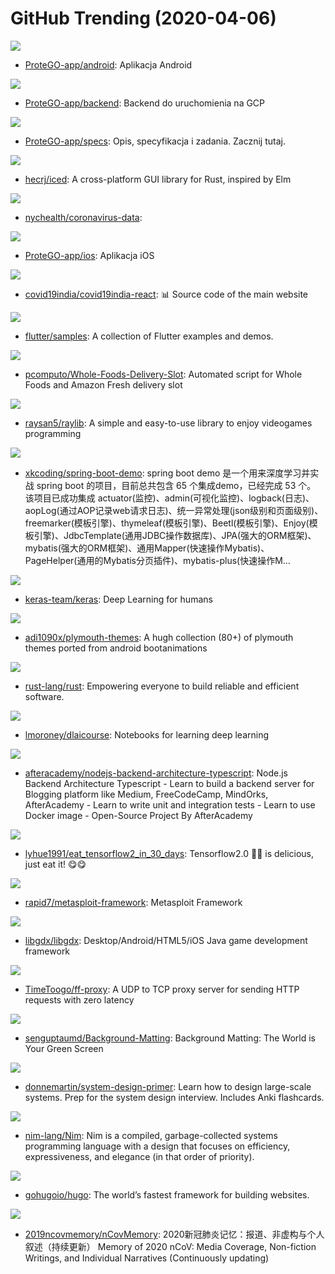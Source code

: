 # GitHub Trending (2020-04-06)

![](https://img.shields.io/badge/Kotlin-New%2031-green?style=flat-square&logo=appveyor)
- [ProteGO-app/android](https://github.com/ProteGO-app/android): Aplikacja Android

![](https://img.shields.io/badge/Python-New%2021-green?style=flat-square&logo=appveyor)
- [ProteGO-app/backend](https://github.com/ProteGO-app/backend): Backend do uruchomienia na GCP

![](https://img.shields.io/badge/none-New%2018-green?style=flat-square&logo=appveyor)
- [ProteGO-app/specs](https://github.com/ProteGO-app/specs): Opis, specyfikacja i zadania. Zacznij tutaj.

![](https://img.shields.io/badge/Rust-New%20349-green?style=flat-square&logo=appveyor)
- [hecrj/iced](https://github.com/hecrj/iced): A cross-platform GUI library for Rust, inspired by Elm

![](https://img.shields.io/badge/none-New%2069-green?style=flat-square&logo=appveyor)
- [nychealth/coronavirus-data](https://github.com/nychealth/coronavirus-data): 

![](https://img.shields.io/badge/Swift-New%2019-green?style=flat-square&logo=appveyor)
- [ProteGO-app/ios](https://github.com/ProteGO-app/ios): Aplikacja iOS

![](https://img.shields.io/badge/JavaScript-New%20206-green?style=flat-square&logo=appveyor)
- [covid19india/covid19india-react](https://github.com/covid19india/covid19india-react): 📊 Source code of the main website

![](https://img.shields.io/badge/Dart-New%2027-green?style=flat-square&logo=appveyor)
- [flutter/samples](https://github.com/flutter/samples): A collection of Flutter examples and demos.

![](https://img.shields.io/badge/Python-New%2020-green?style=flat-square&logo=appveyor)
- [pcomputo/Whole-Foods-Delivery-Slot](https://github.com/pcomputo/Whole-Foods-Delivery-Slot): Automated script for Whole Foods and Amazon Fresh delivery slot

![](https://img.shields.io/badge/C-New%2074-green?style=flat-square&logo=appveyor)
- [raysan5/raylib](https://github.com/raysan5/raylib): A simple and easy-to-use library to enjoy videogames programming

![](https://img.shields.io/badge/Java-New%20115-green?style=flat-square&logo=appveyor)
- [xkcoding/spring-boot-demo](https://github.com/xkcoding/spring-boot-demo): spring boot demo 是一个用来深度学习并实战 spring boot 的项目，目前总共包含 65 个集成demo，已经完成 53 个。 该项目已成功集成 actuator(监控)、admin(可视化监控)、logback(日志)、aopLog(通过AOP记录web请求日志)、统一异常处理(json级别和页面级别)、freemarker(模板引擎)、thymeleaf(模板引擎)、Beetl(模板引擎)、Enjoy(模板引擎)、JdbcTemplate(通用JDBC操作数据库)、JPA(强大的ORM框架)、mybatis(强大的ORM框架)、通用Mapper(快速操作Mybatis)、PageHelper(通用的Mybatis分页插件)、mybatis-plus(快速操作M…

![](https://img.shields.io/badge/Python-New%2047-green?style=flat-square&logo=appveyor)
- [keras-team/keras](https://github.com/keras-team/keras): Deep Learning for humans

![](https://img.shields.io/badge/Shell-New%2073-green?style=flat-square&logo=appveyor)
- [adi1090x/plymouth-themes](https://github.com/adi1090x/plymouth-themes): A hugh collection (80+) of plymouth themes ported from android bootanimations

![](https://img.shields.io/badge/Rust-New%2052-green?style=flat-square&logo=appveyor)
- [rust-lang/rust](https://github.com/rust-lang/rust): Empowering everyone to build reliable and efficient software.

![](https://img.shields.io/badge/Jupyter%20Notebook-New%2025-green?style=flat-square&logo=appveyor)
- [lmoroney/dlaicourse](https://github.com/lmoroney/dlaicourse): Notebooks for learning deep learning

![](https://img.shields.io/badge/TypeScript-New%20128-green?style=flat-square&logo=appveyor)
- [afteracademy/nodejs-backend-architecture-typescript](https://github.com/afteracademy/nodejs-backend-architecture-typescript): Node.js Backend Architecture Typescript - Learn to build a backend server for Blogging platform like Medium, FreeCodeCamp, MindOrks, AfterAcademy - Learn to write unit and integration tests - Learn to use Docker image - Open-Source Project By AfterAcademy

![](https://img.shields.io/badge/Python-New%20663-green?style=flat-square&logo=appveyor)
- [lyhue1991/eat_tensorflow2_in_30_days](https://github.com/lyhue1991/eat_tensorflow2_in_30_days): Tensorflow2.0 🍎🍊 is delicious, just eat it! 😋😋

![](https://img.shields.io/badge/Ruby-New%2026-green?style=flat-square&logo=appveyor)
- [rapid7/metasploit-framework](https://github.com/rapid7/metasploit-framework): Metasploit Framework

![](https://img.shields.io/badge/Java-New%2051-green?style=flat-square&logo=appveyor)
- [libgdx/libgdx](https://github.com/libgdx/libgdx): Desktop/Android/HTML5/iOS Java game development framework

![](https://img.shields.io/badge/C-New%20206-green?style=flat-square&logo=appveyor)
- [TimeToogo/ff-proxy](https://github.com/TimeToogo/ff-proxy): A UDP to TCP proxy server for sending HTTP requests with zero latency

![](https://img.shields.io/badge/Python-New%20184-green?style=flat-square&logo=appveyor)
- [senguptaumd/Background-Matting](https://github.com/senguptaumd/Background-Matting): Background Matting: The World is Your Green Screen

![](https://img.shields.io/badge/Python-New%20283-green?style=flat-square&logo=appveyor)
- [donnemartin/system-design-primer](https://github.com/donnemartin/system-design-primer): Learn how to design large-scale systems. Prep for the system design interview. Includes Anki flashcards.

![](https://img.shields.io/badge/Nim-New%2022-green?style=flat-square&logo=appveyor)
- [nim-lang/Nim](https://github.com/nim-lang/Nim): Nim is a compiled, garbage-collected systems programming language with a design that focuses on efficiency, expressiveness, and elegance (in that order of priority).

![](https://img.shields.io/badge/Go-New%2057-green?style=flat-square&logo=appveyor)
- [gohugoio/hugo](https://github.com/gohugoio/hugo): The world’s fastest framework for building websites.

![](https://img.shields.io/badge/JavaScript-New%2041-green?style=flat-square&logo=appveyor)
- [2019ncovmemory/nCovMemory](https://github.com/2019ncovmemory/nCovMemory): 2020新冠肺炎记忆：报道、非虚构与个人叙述（持续更新） Memory of 2020 nCoV: Media Coverage, Non-fiction Writings, and Individual Narratives (Continuously updating)

